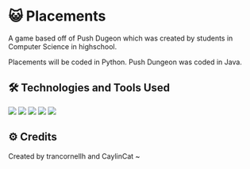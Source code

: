 # :smiley_cat: Placements
A game based off of Push Dugeon which was created by students in Computer Science in highschool.

Placements will be coded in Python. Push Dungeon was coded in Java.

## :hammer_and_wrench: Technologies and Tools Used

![](https://img.shields.io/badge/OS-Windows-<success>) ![](https://img.shields.io/badge/IDE-Visual_Studios-<success>) ![](https://img.shields.io/badge/Language-Python-<success>) ![](https://img.shields.io/github/last-commit/trancornellh/Placements) ![](https://img.shields.io/github/repo-size/trancornellh/Placements)

## :gear: Credits

Created by trancornellh and CaylinCat ~
